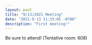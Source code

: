 ```yaml
---
layout: post
title: "9/13/2021 Meeting"
date: "2021-9-13 11:33:05 -0700"
description: "First meeting!"
---
```


Be sure to attend! (Tentative room: 608)
